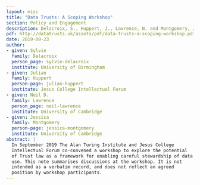 ```yaml
---
layout: misc
title: "Data Trusts: A Scoping Workshop"
section: Policy and Engagement
description: Delacroix, S., Huppert, J., Lawrence, N. and Montgomery, J. (2019) summarise discussions at a workshop with the Alan Turing Institute and Jesus College Intellectual Forum. 
pdf: http://datatrusts.uk/assets/pdf/data-trusts-a-scoping-workshop.pdf
date: 2019-09-23
author:
- given: Sylvie
  family: Delacroix
  person_page: sylvie-delacroix
  institute: University of Birmingham
- given: Julian
  family: Huppert
  person-page: julian-huppert
  institute: Jesus College Intellectual Forum
- given: Neil D.
  family: Lawrence
  person_page: neil-lawrence
  institute: University of Cambridge
- given: Jessica
  family: Montgomery
  person-page: jessica-montgomery
  institute: University of Cambridge
abstract: |
  In September 2019 The Alan Turing Institute and Jesus College
  Intellectual Forum co-convened a workshop to explore the potential
  of Trust law as a framework for enabling careful stewardship of data
  use. This note summarises discussions at the workshop. It is not
  intended as a verbatim record, and does not reflect an agreed
  position by workshop participants.
---
```

